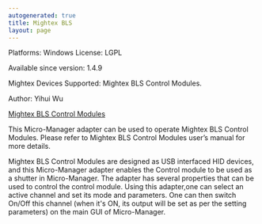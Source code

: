 ```yaml
---
autogenerated: true
title: Mightex BLS
layout: page
---
```


Platforms: Windows License: LGPL

Available since version: 1.4.9

Mightex Devices Supported: Mightex BLS Control Modules.

Author: Yihui Wu

[Mightex BLS Control
Modules](http://www.mightexsystems.com/family_info.php?cPath=120_220&categories_id=220-)

This Micro-Manager adapter can be used to operate Mightex BLS Control
Modules. Please refer to Mightex BLS Control Modules user’s manual for
more details.

Mightex BLS Control Modules are designed as USB interfaced HID devices,
and this Micro-Manager adapter enables the Control module to be used as
a shutter in Micro-Manager. The adapter has several properties that can
be used to control the control module. Using this adapter,one can select
an active channel and set its mode and parameters. One can then switch
On/Off this channel (when it's ON, its output will be set as per the
setting parameters) on the main GUI of Micro-Manager.
